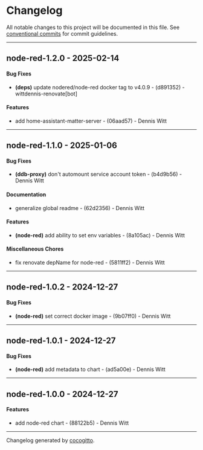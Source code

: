 # Changelog
All notable changes to this project will be documented in this file. See [conventional commits](https://www.conventionalcommits.org/) for commit guidelines.

- - -
## node-red-1.2.0 - 2025-02-14
#### Bug Fixes
- **(deps)** update nodered/node-red docker tag to v4.0.9 - (d891352) - wittdennis-renovate[bot]
#### Features
- add home-assistant-matter-server - (06aad57) - Dennis Witt

- - -

## node-red-1.1.0 - 2025-01-06
#### Bug Fixes
- **(ddb-proxy)** don't automount service account token - (b4d9b56) - Dennis Witt
#### Documentation
- generalize global readme - (62d2356) - Dennis Witt
#### Features
- **(node-red)** add ability to set env variables - (8a105ac) - Dennis Witt
#### Miscellaneous Chores
- fix renovate depName for node-red - (5811ff2) - Dennis Witt

- - -

## node-red-1.0.2 - 2024-12-27
#### Bug Fixes
- **(node-red)** set correct docker image - (9b07ff0) - Dennis Witt

- - -

## node-red-1.0.1 - 2024-12-27
#### Bug Fixes
- **(node-red)** add metadata to chart - (ad5a00e) - Dennis Witt

- - -

## node-red-1.0.0 - 2024-12-27
#### Features
- add node-red chart - (88122b5) - Dennis Witt

- - -

Changelog generated by [cocogitto](https://github.com/cocogitto/cocogitto).